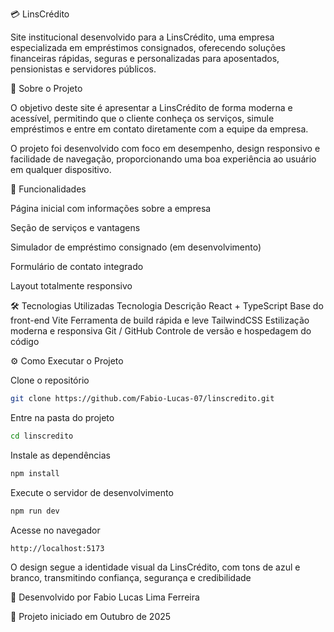 💳 LinsCrédito

Site institucional desenvolvido para a LinsCrédito, uma empresa especializada em empréstimos consignados, oferecendo soluções financeiras rápidas, seguras e personalizadas para aposentados, pensionistas e servidores públicos.

🚀 Sobre o Projeto

O objetivo deste site é apresentar a LinsCrédito de forma moderna e acessível, permitindo que o cliente conheça os serviços, simule empréstimos e entre em contato diretamente com a equipe da empresa.

O projeto foi desenvolvido com foco em desempenho, design responsivo e facilidade de navegação, proporcionando uma boa experiência ao usuário em qualquer dispositivo.

🧩 Funcionalidades

Página inicial com informações sobre a empresa

Seção de serviços e vantagens

Simulador de empréstimo consignado (em desenvolvimento)

Formulário de contato integrado

Layout totalmente responsivo

🛠️ Tecnologias Utilizadas
Tecnologia	Descrição
React + TypeScript	Base do front-end
Vite	Ferramenta de build rápida e leve
TailwindCSS	Estilização moderna e responsiva
Git / GitHub	Controle de versão e hospedagem do código


⚙️ Como Executar o Projeto

Clone o repositório
```bash
git clone https://github.com/Fabio-Lucas-07/linscredito.git
```

Entre na pasta do projeto

```bash
cd linscredito
```

Instale as dependências
```bash
npm install
```

Execute o servidor de desenvolvimento
```bash
npm run dev
```

Acesse no navegador
```bash
http://localhost:5173
```
O design segue a identidade visual da LinsCrédito, com tons de azul e branco, transmitindo confiança, segurança e credibilidade

🧠 Desenvolvido por
Fabio Lucas Lima Ferreira

📅 Projeto iniciado em Outubro de 2025
